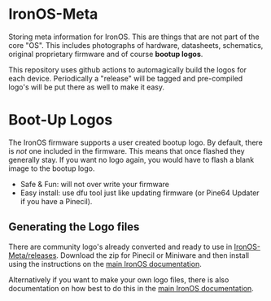 # IronOS-Meta

Storing meta information for IronOS.
This are things that are not part of the core "OS".
This includes photographs of hardware, datasheets, schematics, original proprietary firmware and of course **bootup logos**.

This repository uses github actions to automagically build the logos for each device.
Periodically a "release" will be tagged and pre-compiled logo's will be put there as well to make it easy.


# Boot-Up Logos

The IronOS firmware supports a user created bootup logo.
By default, there is _not_ one included in the firmware. This means that once flashed they generally stay. If you want no logo again, you would have to flash a blank image to the bootup logo. 

- Safe & Fun: will not over write your firmware
- Easy install: use dfu tool just like updating firmware (or Pine64 Updater if you have a Pinecil).

## Generating the Logo files

There are community logo's already converted and ready to use in [IronOS-Meta/releases](https://github.com/Ralim/IronOS-Meta/releases).
Download the zip for Pinecil or Miniware and then install using the instructions on the [main IronOS documentation](https://ralim.github.io/IronOS/Logo/).

Alternatively if you want to make your own logo files, there is also documentation on how best to do this in the [main IronOS documentation](https://ralim.github.io/IronOS/Logo/).

